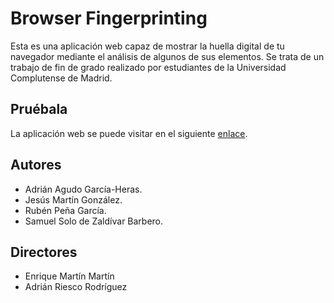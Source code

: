 # Browser Fingerprinting

Esta es una aplicación web capaz de mostrar la huella digital de tu navegador mediante el análisis de algunos de sus elementos.
Se trata de un trabajo de fin de grado realizado por estudiantes de la Universidad Complutense de Madrid.

## Pruébala

La aplicación web se puede visitar en el siguiente [enlace](http://browserfingerprinting.educationhost.cloud/).

## Autores

- Adrián Agudo García-Heras.
- Jesús Martín González.
- Rubén Peña García.
- Samuel Solo de Zaldívar Barbero.

## Directores

- Enrique Martín Martín
- Adrián Riesco Rodríguez
